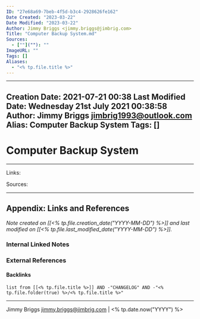 ```yaml
---
ID: "27e68a69-7beb-4f5d-b3c4-2928626fe162"
Date Created: "2023-03-22"
Date Modified: "2023-03-22"
Author: Jimmy Briggs <jimmy.briggs@jimbrig.com>
Title: "Computer Backup System.md"
Sources: 
  - [""](""): ""
ImageURL: ""
Tags: []
Aliases:
  - "<% tp.file.title %>"
---
```


---
Creation Date: 2021-07-21 00:38
Last Modified Date: Wednesday 21st July 2021 00:38:58
Author: Jimmy Briggs <jimbrig1993@outlook.com>
Alias: Computer Backup System
Tags: []
---

# Computer Backup System

***

Links: 

Sources:




***

## Appendix: Links and References

*Note created on [[<% tp.file.creation_date("YYYY-MM-DD") %>]] and last modified on [[<% tp.file.last_modified_date("YYYY-MM-DD") %>]].*

### Internal Linked Notes

### External References

#### Backlinks

```dataview
list from [[<% tp.file.title %>]] AND -"CHANGELOG" AND -"<% tp.file.folder(true) %>/<% tp.file.title %>"
```


***

Jimmy Briggs <jimmy.briggs@jimbrig.com> | <% tp.date.now("YYYY") %>